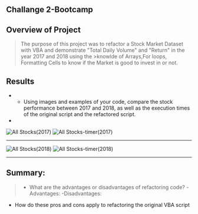 ## Challange 2-Bootcamp


## Overview of Project
>The purpose of this project was to refactor a Stock Market Dataset with VBA and demonstrate "Total Daily Volume" and "Return" in the year 2017 and 2018 using the >knowlde of Arrays,For loops, Formatting Cells to know if the Market is good to invest in or not.

## Results


 - - Using images and examples of your code, compare the stock performance between 2017 and 2018, as well as the execution times of the original script and the refactored script.
 - 
![All Stocks(2017)](https://github.com/Tifarahani/Challange-2-Bootcamp/blob/main/Resources/All%20Stocks(2017).png)
![All Stocks-timer(2017)](https://github.com/Tifarahani/Challange-2-Bootcamp/blob/main/Resources/All%20Stocks-timer(2017).png)

---
![All Stocks(2018)](https://github.com/Tifarahani/Challange-2-Bootcamp/blob/main/Resources/All%20Stocks(2018).png)
![All Stocks-timer(2018)](https://github.com/Tifarahani/Challange-2-Bootcamp/blob/main/Resources/All%20Stocks-timer(2018).png)
 
 ---
##  Summary:
>
>
>
>
>* What are the advantages or disadvantages of refactoring code?
-Advantages:
-Disadvantages:

* How do these pros and cons apply to refactoring the original VBA script

